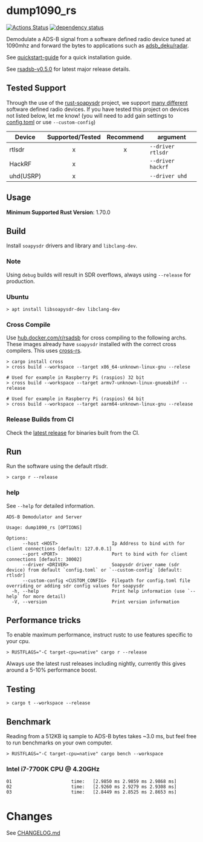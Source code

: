 # dump1090_rs
[![Actions Status](https://github.com/rsadsb/dump1090_rs/workflows/CI/badge.svg)](https://github.com/rsadsb/dump1090_rs/actions)
[![dependency status](https://deps.rs/repo/github/rsadsb/dump1090_rs/status.svg)](https://deps.rs/repo/github/rsadsb/dump1090_rs)

Demodulate a ADS-B signal from a software defined radio device tuned at 1090mhz and
forward the bytes to applications such as [adsb_deku/radar](https://github.com/rsadsb/adsb_deku).

See [quickstart-guide](https://rsadsb.github.io/quickstart.html) for a quick installation guide.

See [rsadsb-v0.5.0](https://rsadsb.github.io/v0.5.0.html) for latest major release details.

## Tested Support

Through the use of the [rust-soapysdr](https://github.com/kevinmehall/rust-soapysdr) project,
we support [many different](https://github.com/pothosware/SoapySDR/wiki) software defined radio devices.
If you have tested this project on devices not listed below, let me know!
(you will need to add gain settings to [config.toml](dump1090_rs/config.toml) or use `--custom-config`)

| Device    | Supported/Tested | Recommend | argument          |
| --------- | :--------------: | :-------: | ----------------- |
| rtlsdr    |        x         |     x     | `--driver rtlsdr` |
| HackRF    |        x         |           | `--driver hackrf` |
| uhd(USRP) |        x         |           | `--driver uhd` |


## Usage
**Minimum Supported Rust Version**: 1.70.0

## Build

Install `soapysdr` drivers and library and `libclang-dev`.

### Note
Using `debug` builds will result in SDR overflows, always using `--release` for production.

### Ubuntu
```
> apt install libsoapysdr-dev libclang-dev
```

### Cross Compile
Use [hub.docker.com/r/rsadsb](https://hub.docker.com/r/rsadsb/ci/tags) for cross compiling to the following archs.
These images already have `soapysdr` installed with the correct cross compilers.
This uses [cross-rs](https://github.com/cross-rs/cross).
```
> cargo install cross
> cross build --workspace --target x86_64-unknown-linux-gnu --relese

# Used for example in Raspberry Pi (raspios) 32 bit
> cross build --workspace --target armv7-unknown-linux-gnueabihf --release

# Used for example in Raspberry Pi (raspios) 64 bit
> cross build --workspace --target aarm64-unknown-linux-gnu --release
```

### Release Builds from CI
Check the [latest release](https://github.com/rsadsb/dump1090_rs/releases) for binaries built from the CI.

## Run
Run the software using the default rtlsdr.
```
> cargo r --release
```

### help

See `--help` for detailed information.
```
ADS-B Demodulator and Server

Usage: dump1090_rs [OPTIONS]

Options:
      --host <HOST>                    Ip Address to bind with for client connections [default: 127.0.0.1]
      --port <PORT>                    Port to bind with for client connections [default: 30002]
      --driver <DRIVER>                Soapysdr driver name (sdr device) from default `config.toml` or `--custom-config` [default: rtlsdr]
      --custom-config <CUSTOM_CONFIG>  Filepath for config.toml file overriding or adding sdr config values for soapysdr
  -h, --help                           Print help information (use `--help` for more detail)
  -V, --version                        Print version information
```

## Performance tricks

To enable maximum performance, instruct rustc to use features specific to your cpu.
```
> RUSTFLAGS="-C target-cpu=native" cargo r --release
```

Always use the latest rust releases including nightly, currently this gives around a 5-10% performance
boost.

## Testing
```
> cargo t --workspace --release
```

## Benchmark

Reading from a 512KB iq sample to ADS-B bytes takes ~3.0 ms, but feel free to run benchmarks on your own computer.
```
> RUSTFLAGS="-C target-cpu=native" cargo bench --workspace
```

### Intel i7-7700K CPU @ 4.20GHz
```
01                      time:   [2.9850 ms 2.9859 ms 2.9868 ms]
02                      time:   [2.9260 ms 2.9279 ms 2.9308 ms]
03                      time:   [2.8449 ms 2.8525 ms 2.8653 ms]
```

# Changes
See [CHANGELOG.md](https://github.com/rsadsb/dump1090_rs/blob/master/CHANGELOG.md)
